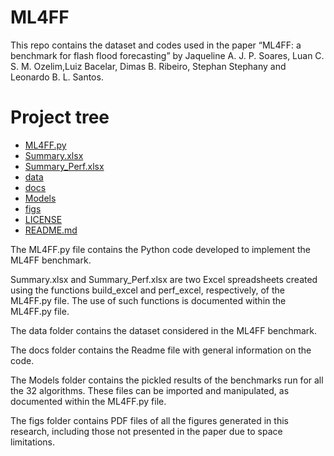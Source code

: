 # ML4FF

This repo contains the dataset and codes used in the paper “ML4FF: a benchmark for flash flood forecasting” by Jaqueline A. J. P. Soares, Luan C. S. M. Ozelim,Luiz Bacelar, Dimas B. Ribeiro, Stephan Stephany and Leonardo B. L. Santos.

# Project tree

 * [ML4FF.py](/../../ML4FF.py)
 * [Summary.xlsx](/../../Summary.xlsx)
 * [Summary_Perf.xlsx](/../../Summary_Perf.xlsx)
 * [data](/../../data)
 * [docs](/../../docs)
 * [Models](/../../Models)
 * [figs](/../../figs)
 * [LICENSE](/../../LICENSE)
 * [README.md](/../../docs/README.md)

The ML4FF.py file contains the Python code developed to implement the ML4FF benchmark.

Summary.xlsx and Summary_Perf.xlsx are two Excel spreadsheets created using the functions build_excel and perf_excel, respectively, of the ML4FF.py file. The use of such functions is documented within the ML4FF.py file.

The data folder contains the dataset considered in the ML4FF benchmark.

The docs folder contains the Readme file with general information on the code.

The Models folder contains the pickled results of the benchmarks run for all the 32 algorithms. These files can be imported and manipulated, as documented within the ML4FF.py file.

The figs folder contains PDF files of all the figures generated in this research, including those not presented in the paper due to space limitations.
